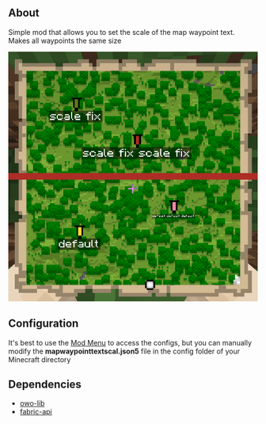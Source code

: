 ## About
Simple mod that allows you to set the scale of the map waypoint text. Makes all waypoints the same size

![Demonstration](./assets/demo.png)

## Configuration
It's best to use the [Mod Menu](https://modrinth.com/mod/modmenu) to access the configs, but you can manually modify the **mapwaypointtextscal.json5** file in the config folder of your Minecraft directory

## Dependencies
- [owo-lib](https://modrinth.com/mod/owo-lib)
- [fabric-api](https://modrinth.com/mod/fabric-api)